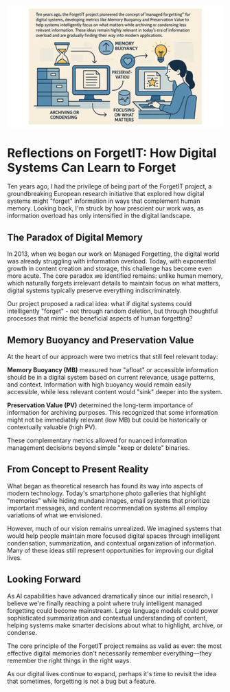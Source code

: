 ![Alt text](illustration.jpg)



# Reflections on ForgetIT: How Digital Systems Can Learn to Forget

Ten years ago, I had the privilege of being part of the ForgetIT project, a groundbreaking European research initiative that explored how digital systems might "forget" information in ways that complement human memory. Looking back, I'm struck by how prescient our work was, as information overload has only intensified in the digital landscape.

## The Paradox of Digital Memory

In 2013, when we began our work on Managed Forgetting, the digital world was already struggling with information overload. Today, with exponential growth in content creation and storage, this challenge has become even more acute. The core paradox we identified remains: unlike human memory, which naturally forgets irrelevant details to maintain focus on what matters, digital systems typically preserve everything indiscriminately.

Our project proposed a radical idea: what if digital systems could intelligently "forget" - not through random deletion, but through thoughtful processes that mimic the beneficial aspects of human forgetting?

## Memory Buoyancy and Preservation Value

At the heart of our approach were two metrics that still feel relevant today:

**Memory Buoyancy (MB)** measured how "afloat" or accessible information should be in a digital system based on current relevance, usage patterns, and context. Information with high buoyancy would remain easily accessible, while less relevant content would "sink" deeper into the system.

**Preservation Value (PV)** determined the long-term importance of information for archiving purposes. This recognized that some information might not be immediately relevant (low MB) but could be historically or contextually valuable (high PV).

These complementary metrics allowed for nuanced information management decisions beyond simple "keep or delete" binaries.

## From Concept to Present Reality

What began as theoretical research has found its way into aspects of modern technology. Today's smartphone photo galleries that highlight "memories" while hiding mundane images, email systems that prioritize important messages, and content recommendation systems all employ variations of what we envisioned.

However, much of our vision remains unrealized. We imagined systems that would help people maintain more focused digital spaces through intelligent condensation, summarization, and contextual organization of information. Many of these ideas still represent opportunities for improving our digital lives.

## Looking Forward

As AI capabilities have advanced dramatically since our initial research, I believe we're finally reaching a point where truly intelligent managed forgetting could become mainstream. Large language models could power sophisticated summarization and contextual understanding of content, helping systems make smarter decisions about what to highlight, archive, or condense.

The core principle of the ForgetIT project remains as valid as ever: the most effective digital memories don't necessarily remember everything—they remember the right things in the right ways.

As our digital lives continue to expand, perhaps it's time to revisit the idea that sometimes, forgetting is not a bug but a feature.
